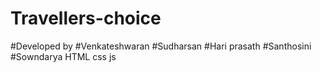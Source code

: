 # Travellers-choice
#Developed by #Venkateshwaran
#Sudharsan
#Hari prasath
#Santhosini
#Sowndarya
 HTML css js
